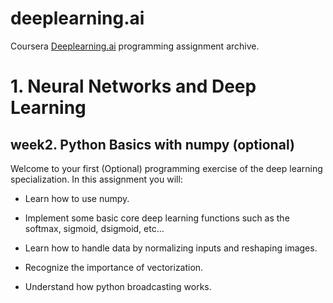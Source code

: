 ﻿# deeplearning.ai

Coursera [Deeplearning.ai](https://www.coursera.org/specializations/deep-learning) programming assignment archive.

# 1. Neural Networks and Deep Learning

## week2. Python Basics with numpy (optional)

Welcome to your first (Optional) programming exercise of the deep learning specialization. In this assignment you will:

- Learn how to use numpy.

- Implement some basic core deep learning functions such as the softmax, sigmoid, dsigmoid, etc...

- Learn how to handle data by normalizing inputs and reshaping images.

- Recognize the importance of vectorization.

- Understand how python broadcasting works.

